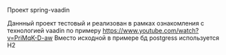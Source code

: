 Проект spring-vaadin

Даннный проект тестовый и реализован в рамках ознакомления с технологией vaadin
по примеру https://www.youtube.com/watch?v=PriMqK-D-aw
Вместо исходной в примере бд postgress используется H2

